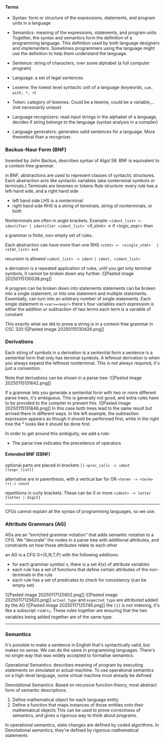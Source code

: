 #### Terms
- Syntax: form or structure of the expressions, statements, and program units in a language
- Semantics: meaning of the expressions, statements, and program units
Together, the syntax and semantics form the definition of a programming language. This definition used by both language designers and implementers. Sometimes programmers using the language might use the definition to help them understand the language.

- Sentence: string of characters, over some alphabet (a full computer program)
- Language: a set of legal sentences
- Lexeme: the lowest level syntactic unit of a language (keywords, `sum, with, *, +`)
- Token: category of lexemes. Could be a lexeme, could be a variable,... (not necessarily unique)
- Language recognizers: read input strings in the alphabet of a language, decides if string belongs to the language (syntax analysis in a compiler)
- Language generators: generates valid sentences for a language. More theoretical than a recognizer.
### Backus-Naur Form (BNF)
Invented by John Backus, describes syntax of Algol 58.  BNF is equivalent to a context-free grammar.

in BNF, abstractions are used to represent classes of syntactic structures. Each abstraction acts like syntactic variables (aka nonterminal symbols or terminals.)
Terminals are lexemes or tokens
Rule structure: every rule has a left-hand side, and a right hand side
- left hand side LHS is a nonterminal
- right hand side RHS is a string of terminals, string of nonterminals, or both

Nonterminals are often in angle brackets.
Example:
`<ident_list> <- identifier | identifier <ident_list>`
`<if_stmt> -> if <logic_expr> then <stmt>

a grammar is finite, non-empty set of rules.

Each abstraction can have more than one RHS
`<stmt> >- <single_stmt>`
	 `  |  <stmt_list> end`

recursion is allowed
`<ident_list> -> ident`
			`| ident, <ident_list>`

a derivation is a repeated application of rules, until you get only terminal symbols, it cannot be broken down any further.
![[Pasted image 20250115130038.png]]

A program can be broken down into statements
statements can be broken into a single statement, or into one statement and multiple statements. Essentially, can turn into an arbitrary number of single statements.
Each single statement is `<var>=<expr>`
there's four variables
each expression is either the addition or subtraction of two terms 
each term is a variable of constant

This exactly what we did to prove a string is in a context-free grammar in CSC 320
![[Pasted image 20250115130426.png]]


### Derivations
Each string of symbols in a derivation is a sentential form
a sentence is a sentential form that only has terminal symbols.
A leftmost derivation is when you always expand the leftmost nonterminal. This is not always required, it's just a convention.

Note that derivations can be shown in a parse tree:
![[Pasted image 20250115131642.png]]

If a grammar lets you generate a sentential form with two or more different parse trees, it's ambiguous. This is generally not good, and extra rules have to be provided to the compiler to prevent this.
![[Pasted image 20250115131848.png]]
In this case both trees lead to the same result but arrived there in different ways. In the left example, the subtraction expression appears as though it should be performed first, while in the right tree the \* looks like it should be done first.

In order to get around this ambiguity, we add a rule:
- The parse tree indicates the precedence of operators

#### Extended BNF (EBNF)
optional parts are placed in brackets `[]`
`<proc_call> -> ident [(expr_list)]`

alternative are in parenthesis, with a vertical bar for OR
`<term> -> <term> (+|-) const`

repetitions in curly brackets. These can be 0 or more
`<ident> -> letter {letter | digit}`

___

CFGs cannot explain all the syntax of programming languages, so we use:
### Attribute Grammars (AG)
AGs are an "enriched grammar notation" that adds semantic notation to a CFG.
We "decorate" the nodes in a parse tree with additional attributes, and constraints on how these attributes relate to each other

an AG is a CFG G=(S,N,T,P) with the following additions:
- for each grammar symbol $x$, there is a set $A(x)$ of attribute variables
- each rule has a set of functions that define certain attributes of the non-terminals in the rule
- each rule has a set of predicates to check for consistency (can be empty set)

![[Pasted image 20250117125602.png]]
![[Pasted image 20250117125620.png]]
`actual_type` and `expected_type` are attributed added by the AG
![[Pasted image 20250117125746.png]]
the `[1]` is not indexing, it's like a subscript \<var>$_1$.
These rules together are ensuring that the two variables being added together are of the same type.

___
### Semantics
It's possible to make a sentence in English that's syntactically valid, but makes no sense. We can do the same in programming languages. There's no single way that was widely accepted to formalise semantics.

Operational Semantics: describes meaning of program by executing statements on simulated or actual machine. To use operational semantics on a high-level language, some virtual machine must already be defined.

Denotational Semantics: Based on recursive function theory, most abstract form of semantic descriptions.
1. Define mathematical object for each language entity
2. Define a function that maps instances of those entities onto their mathematical objects
This can be used to prove correctness of semantics, and gives a rigorous way to think about programs.

In operational semantics, state changes are defined by coded algorithms.
In Denotational semantics, they're defined by rigorous mathematical statements



